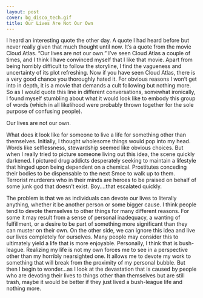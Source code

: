 ```yaml
---
layout: post
cover: bg_disco_tech.gif
title: Our Lives Are Not Our Own
---
```


I heard an interesting quote the other day. A quote I had heard before but never really given that much thought until now. It’s a quote from the movie Cloud Atlas. “Our lives are not our own.” I’ve seen Cloud Atlas a couple of times, and I think I have convinced myself that I like that movie. Apart from being horribly difficult to follow the storyline, I find the vagueness and uncertainty of its plot refreshing. Now if you have seen Cloud Atlas, there is a very good chance you thoroughly hated it. For obvious reasons I won’t get into in depth, it is a movie that demands a cult following but nothing more. So as I would quote this line in different conversations, somewhat ironically, I found myself stumbling about what it would look like to embody this group of words (which in all likelihood were probably thrown together for the sole purpose of confusing people).

Our lives are not our own.

What does it look like for someone to live a life for something other than themselves. Initially, I thought wholesome things would pop into my head. Words like selflessness, stewardship seemed like obvious choices. But when I really tried to picture someone living out this idea, the scene quickly darkened. I pictured drug addicts desperately seeking to maintain a lifestyle that hinged upon being dependent on a chemical. Prostitutes conceding their bodies to be dispensable to the next Smoe to walk up to them. Terrorist murderers who in their minds are heroes to be praised on behalf of some junk god that doesn’t exist. Boy….that escalated quickly.

The problem is that we as individuals can devote our lives to literally anything, whether it be another person or some bigger cause. I think people tend to devote themselves to other things for many different reasons. For some it may result from a sense of personal inadequacy, a wanting of fulfillment, or a desire to be part of something more significant than they can muster on their own. On the other side, we can ignore this idea and live our lives completely for ourselves. Many people may consider this to ultimately yield a life that is more enjoyable. Personally, I think that is bush-league. Realizing my life is not my own forces me to see in a perspective other than my horribly nearsighted one. It allows me to devote my work to something that will break from the proximity of my personal bubble. But then I begin to wonder…as I look at the devastation that is caused by people who are devoting their lives to things other than themselves but are still trash, maybe it would be better if they just lived a bush-league life and nothing more.
